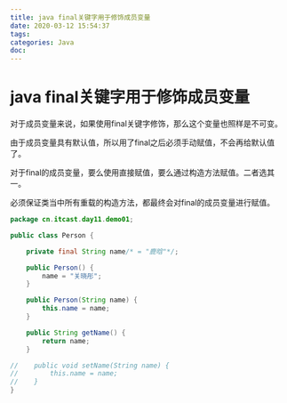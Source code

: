 ```yaml
---
title: java final关键字用于修饰成员变量
date: 2020-03-12 15:54:37
tags:
categories: Java
doc:
---
```


# java final关键字用于修饰成员变量


对于成员变量来说，如果使用final关键字修饰，那么这个变量也照样是不可变。

由于成员变量具有默认值，所以用了final之后必须手动赋值，不会再给默认值了。

对于final的成员变量，要么使用直接赋值，要么通过构造方法赋值。二者选其一。

必须保证类当中所有重载的构造方法，都最终会对final的成员变量进行赋值。


```java
package cn.itcast.day11.demo01;

public class Person {

    private final String name/* = "鹿晗"*/;

    public Person() {
        name = "关晓彤";
    }

    public Person(String name) {
        this.name = name;
    }

    public String getName() {
        return name;
    }

//    public void setName(String name) {
//        this.name = name;
//    }
}

```



